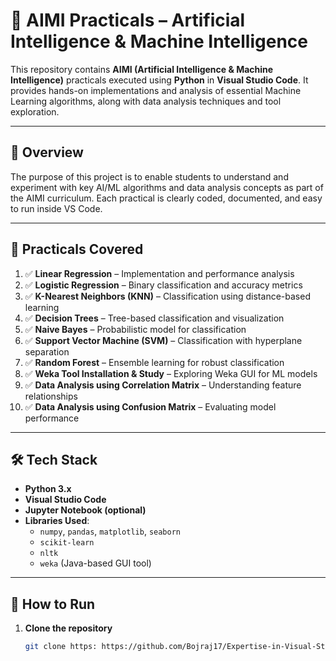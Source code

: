 # 🤖 AIMI Practicals – Artificial Intelligence & Machine Intelligence

This repository contains **AIMI (Artificial Intelligence & Machine Intelligence)** practicals executed using **Python** in **Visual Studio Code**. It provides hands-on implementations and analysis of essential Machine Learning algorithms, along with data analysis techniques and tool exploration.

---

## 📌 Overview

The purpose of this project is to enable students to understand and experiment with key AI/ML algorithms and data analysis concepts as part of the AIMI curriculum. Each practical is clearly coded, documented, and easy to run inside VS Code.

---

## 🧪 Practicals Covered

1. ✅ **Linear Regression** – Implementation and performance analysis  
2. ✅ **Logistic Regression** – Binary classification and accuracy metrics  
3. ✅ **K-Nearest Neighbors (KNN)** – Classification using distance-based learning  
4. ✅ **Decision Trees** – Tree-based classification and visualization  
5. ✅ **Naive Bayes** – Probabilistic model for classification  
6. ✅ **Support Vector Machine (SVM)** – Classification with hyperplane separation  
7. ✅ **Random Forest** – Ensemble learning for robust classification  
8. ✅ **Weka Tool Installation & Study** – Exploring Weka GUI for ML models  
9. ✅ **Data Analysis using Correlation Matrix** – Understanding feature relationships  
10. ✅ **Data Analysis using Confusion Matrix** – Evaluating model performance

---

## 🛠️ Tech Stack

- **Python 3.x**  
- **Visual Studio Code**  
- **Jupyter Notebook (optional)**  
- **Libraries Used**:  
  - `numpy`, `pandas`, `matplotlib`, `seaborn`  
  - `scikit-learn`  
  - `nltk`  
  - `weka` (Java-based GUI tool)

---

## 🚀 How to Run

1. **Clone the repository**  
   ```bash
   git clone https: https://github.com/Bojraj17/Expertise-in-Visual-Studio-Code.git

